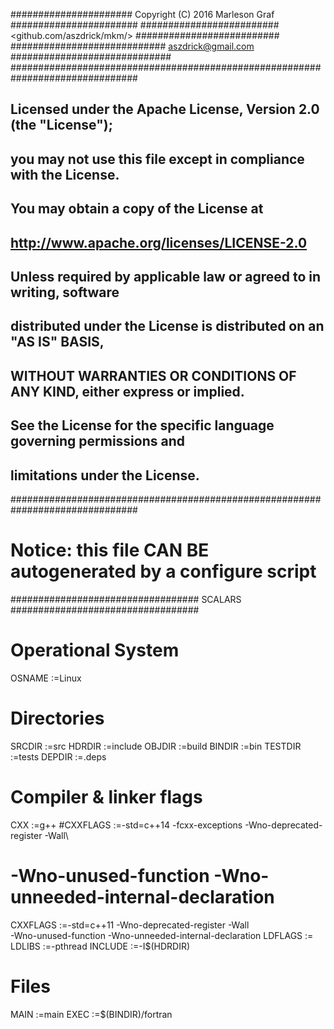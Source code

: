 ###################### Copyright (C) 2016 Marleson Graf #######################
######################### <github.com/aszdrick/mkm/> ##########################
############################ <aszdrick@gmail.com> #############################
###############################################################################
## Licensed under the Apache License, Version 2.0 (the "License");           ##
## you may not use this file except in compliance with the License.          ##
## You may obtain a copy of the License at                                   ##
##                                                                           ##
##     http://www.apache.org/licenses/LICENSE-2.0                            ##
##                                                                           ##
## Unless required by applicable law or agreed to in writing, software       ##
## distributed under the License is distributed on an "AS IS" BASIS,         ##
## WITHOUT WARRANTIES OR CONDITIONS OF ANY KIND, either express or implied.  ##
## See the License for the specific language governing permissions and       ##
## limitations under the License.                                            ##
###############################################################################

# Notice: this file CAN BE autogenerated by a configure script

################################## SCALARS ##################################
# Operational System
OSNAME   :=Linux
# Directories
SRCDIR   :=src
HDRDIR   :=include
OBJDIR   :=build
BINDIR   :=bin
TESTDIR  :=tests
DEPDIR   :=.deps
# Compiler & linker flags
CXX      :=g++
#CXXFLAGS :=-std=c++14 -fcxx-exceptions -Wno-deprecated-register -Wall\
#            -Wno-unused-function -Wno-unneeded-internal-declaration
CXXFLAGS :=-std=c++11 -Wno-deprecated-register -Wall\
            -Wno-unused-function -Wno-unneeded-internal-declaration
LDFLAGS  :=
LDLIBS   :=-pthread
INCLUDE  :=-I$(HDRDIR)
# Files
MAIN     :=main
EXEC     :=$(BINDIR)/fortran
